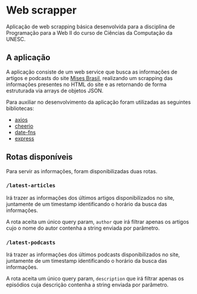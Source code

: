# Web scrapper

Aplicação de web scrapping básica desenvolvida para a disciplina de Programação para a Web II do curso de Ciências da Computação da UNESC.
## A aplicação
A aplicação consiste de um web service que busca as informações de artigos e podcasts do site [Mises Brasil](https://www.mises.org.br/), realizando um scrapping das informações presentes no HTML do site e as retornando de forma estruturada via arrays de objetos JSON.

Para  auxiliar no desenvolvimento da aplicação foram utilizadas as seguintes bibliotecas:

- [axios](https://github.com/axios/axios)
- [cheerio](https://github.com/cheeriojs/cheerio)
- [date-fns](https://github.com/date-fns/date-fns)
- [express](https://github.com/expressjs/express)

## Rotas disponíveis

Para servir as informações, foram disponibilizadas duas rotas.

### `/latest-articles`

Irá trazer as informações dos últimos artigos disponibilizados no site, juntamente de um timestamp identificando o horário da busca das informações.

A rota aceita um único query param, `author` que irá filtrar apenas os artigos cujo o nome do autor contenha a string enviada por parâmetro.

### `/latest-podcasts`

Irá trazer as informações dos últimos podcasts disponibilizados no site, juntamente de um timestamp identificando o horário da busca das informações.

A rota aceita um único query param, `description` que irá filtrar apenas os episódios cuja descrição contenha a string enviada por parâmetro.